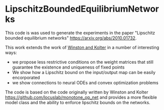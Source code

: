 # LipschitzBoundedEquilibriumNetworks

This code is was used to generate the experiments in the paper "Lipschitz bounded equilibrium networks" https://arxiv.org/abs/2010.01732. 

This work extends the work of [Winston and Kolter](https://arxiv.org/abs/2010.01732) in a number of interesting ways:  
- we propose less restrictive conditions on the weight matrices that still guarantee the existence and uniqueness of fixed points
- We show how a Lipschitz bound on the input/output map can be easily encorporated
- we show connections to neural ODEs and convex optimization problems

The code is based on the code originally written by Winston and Kolter https://github.com/locuslab/monotone_op_net
and provides a more flexible model class and the ability to enforce lipschitz bounds on the networks.
